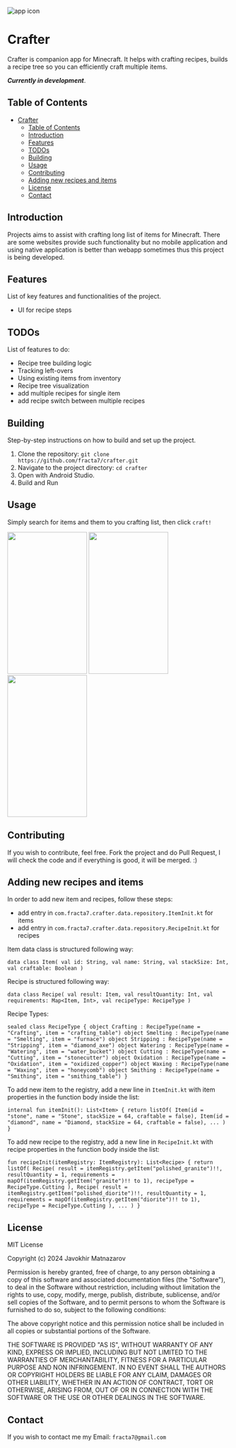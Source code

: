 ![app icon](crafter.png)

# Crafter

Crafter is companion app for Minecraft. It helps with crafting recipes, builds a recipe tree so you can efficiently craft multiple items. 

**_Currently in development_**.

## Table of Contents

- [Crafter](#crafter)
    - [Table of Contents](#table-of-contents)
    - [Introduction](#introduction)
    - [Features](#features)
    - [TODOs](#todos)
    - [Building](#installation)
    - [Usage](#usage)
    - [Contributing](#contributing)
    - [Adding new recipes and items](#adding-new-recipes-and-items)
    - [License](#license)
    - [Contact](#contact)

## Introduction

Projects aims to assist with crafting long list of items for Minecraft. There are some websites provide such functionality but no mobile application and using native application is better than webapp sometimes thus this project is being developed.

## Features

List of key features and functionalities of the project.

- UI for recipe steps

## TODOs

List of features to do:

- Recipe tree building logic
- Tracking left-overs
- Using existing items from inventory
- Recipe tree visualization
- add multiple recipes for single item
- add recipe switch between multiple recipes

## Building

Step-by-step instructions on how to build and set up the project.

1. Clone the repository: `git clone https://github.com/fracta7/crafter.git`
2. Navigate to the project directory: `cd crafter`
3. Open with Android Studio.
4. Build and Run

## Usage

Simply search for items and them to you crafting list, then click `craft!`

<img height="320" src="images/1.png" width="180"/>
<img height="320" src="images/2.png" width="180"/>
<img height="320" src="images/3.png" width="180"/>

## Contributing

If you wish to contribute, feel free. Fork the project and do Pull Request, I will check the code and if everything is good, it will be merged. :)

## Adding new recipes and items

In order to add new item and recipes, follow these steps:

- add entry in `com.fracta7.crafter.data.repository.ItemInit.kt` for items
- add entry in `com.fracta7.crafter.data.repository.RecipeInit.kt` for recipes

Item data class is structured following way:

`data class Item(
    val id: String,
    val name: String,
    val stackSize: Int,
    val craftable: Boolean
)`

Recipe is structured following way:

`data class Recipe(
    val result: Item,
    val resultQuantity: Int,
    val requirements: Map<Item, Int>,
    val recipeType: RecipeType
)`

Recipe Types:

`sealed class RecipeType {
    object Crafting : RecipeType(name = "Crafting", item = "crafting_table")
    object Smelting : RecipeType(name = "Smelting", item = "furnace")
    object Stripping : RecipeType(name = "Stripping", item = "diamond_axe")
    object Watering : RecipeType(name = "Watering", item = "water_bucket")
    object Cutting : RecipeType(name = "Cutting", item = "stonecutter")
    object Oxidation : RecipeType(name = "Oxidation", item = "oxidized_copper")
    object Waxing : RecipeType(name = "Waxing", item = "honeycomb")
    object Smithing : RecipeType(name = "Smithing", item = "smithing_table")
}`

To add new item to the registry, add a new line in `ItemInit.kt` with item properties in the function body inside the list:

`internal fun itemInit(): List<Item> {
    return listOf(
        Item(id = "stone", name = "Stone", stackSize = 64, craftable = false),
        Item(id = "diamond", name = "Diamond, stackSize = 64, craftable = false),
        ...
    )
}`

To add new recipe to the registry, add a new line in `RecipeInit.kt` with recipe properties in the function body inside the list:

`fun recipeInit(itemRegistry: ItemRegistry): List<Recipe> {
    return listOf(
        Recipe(
            result = itemRegistry.getItem("polished_granite")!!,
            resultQuantity = 1,
            requirements = mapOf(itemRegistry.getItem("granite")!! to 1),
            recipeType = RecipeType.Cutting
        ),
        Recipe(
            result = itemRegistry.getItem("polished_diorite")!!,
            resultQuantity = 1,
            requirements = mapOf(itemRegistry.getItem("diorite")!! to 1),
            recipeType = RecipeType.Cutting
        ),
        ...
    )
}`       

## License
MIT License

Copyright (c) 2024 Javokhir Matnazarov

Permission is hereby granted, free of charge, to any person obtaining a copy
of this software and associated documentation files (the "Software"), to deal
in the Software without restriction, including without limitation the rights
to use, copy, modify, merge, publish, distribute, sublicense, and/or sell
copies of the Software, and to permit persons to whom the Software is
furnished to do so, subject to the following conditions:

The above copyright notice and this permission notice shall be included in all
copies or substantial portions of the Software.

THE SOFTWARE IS PROVIDED "AS IS", WITHOUT WARRANTY OF ANY KIND, EXPRESS OR
IMPLIED, INCLUDING BUT NOT LIMITED TO THE WARRANTIES OF MERCHANTABILITY,
FITNESS FOR A PARTICULAR PURPOSE AND NON INFRINGEMENT. IN NO EVENT SHALL THE
AUTHORS OR COPYRIGHT HOLDERS BE LIABLE FOR ANY CLAIM, DAMAGES OR OTHER
LIABILITY, WHETHER IN AN ACTION OF CONTRACT, TORT OR OTHERWISE, ARISING FROM,
OUT OF OR IN CONNECTION WITH THE SOFTWARE OR THE USE OR OTHER DEALINGS IN THE
SOFTWARE.

## Contact

If you wish to contact me my Email: `fracta7@gmail.com`